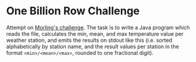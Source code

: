 # One Billion Row Challenge

Attempt on [Morling's challenge](https://www.morling.dev/blog/one-billion-row-challenge/).
The task is to write a Java program which reads the file, calculates the min, mean, and max temperature value per weather station, 
and emits the results on stdout like this (i.e. sorted alphabetically by station name, and the result values per station 
in the format `<min>/<mean>/<max>`, rounded to one fractional digit).
